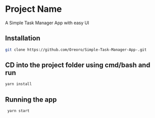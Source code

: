 # Project Name

A Simple Task Manager App with easy UI

## Installation

```bash
git clone https://github.com/Oreoro/Simple-Task-Manager-App-.git
```
## CD into the project folder using cmd/bash and run 

```bash
yarn install
```

## Running the app  
```bash
 yarn start
 ```
